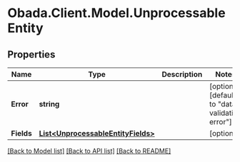 
# Obada.Client.Model.UnprocessableEntity

## Properties

Name | Type | Description | Notes
------------ | ------------- | ------------- | -------------
**Error** | **string** |  | [optional] [default to "data validation error"]
**Fields** | [**List&lt;UnprocessableEntityFields&gt;**](UnprocessableEntityFields.md) |  | [optional] 

[[Back to Model list]](../README.md#documentation-for-models)
[[Back to API list]](../README.md#documentation-for-api-endpoints)
[[Back to README]](../README.md)

